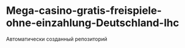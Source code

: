# Mega-casino-gratis-freispiele-ohne-einzahlung-Deutschland-lhc
Автоматически созданный репозиторий
